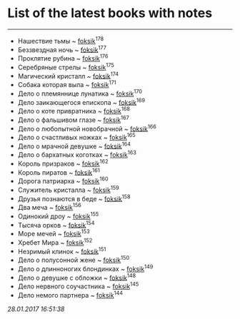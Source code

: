 # List of the latest books with notes
---

* Нашествие тьмы ~ [foksik](users/173/1734575-vkontakte)<sup>178</sup>
* Беззвездная ночь ~ [foksik](users/173/1734575-vkontakte)<sup>177</sup>
* Проклятие рубина ~ [foksik](users/173/1734575-vkontakte)<sup>176</sup>
* Серебряные стрелы ~ [foksik](users/173/1734575-vkontakte)<sup>175</sup>
* Магический кристалл ~ [foksik](users/173/1734575-vkontakte)<sup>174</sup>
* Собака которая выла ~ [foksik](users/173/1734575-vkontakte)<sup>171</sup>
* Дело о племяннице лунатика ~ [foksik](users/173/1734575-vkontakte)<sup>170</sup>
* Дело заикающегося епископа ~ [foksik](users/173/1734575-vkontakte)<sup>169</sup>
* Дело о коте привратника ~ [foksik](users/173/1734575-vkontakte)<sup>168</sup>
* Дело о фальшивом глазе ~ [foksik](users/173/1734575-vkontakte)<sup>167</sup>
* Дело о любопытной новобрачной ~ [foksik](users/173/1734575-vkontakte)<sup>166</sup>
* Дело о счастливых ножках ~ [foksik](users/173/1734575-vkontakte)<sup>165</sup>
* Дело о мрачной девушке ~ [foksik](users/173/1734575-vkontakte)<sup>164</sup>
* Дело о бархатных коготках ~ [foksik](users/173/1734575-vkontakte)<sup>163</sup>
* Король призраков ~ [foksik](users/173/1734575-vkontakte)<sup>162</sup>
* Король пиратов ~ [foksik](users/173/1734575-vkontakte)<sup>161</sup>
* Дорога патриарха ~ [foksik](users/173/1734575-vkontakte)<sup>160</sup>
* Служитель кристалла ~ [foksik](users/173/1734575-vkontakte)<sup>159</sup>
* Друзья познаются в беде ~ [foksik](users/173/1734575-vkontakte)<sup>158</sup>
* Два меча ~ [foksik](users/173/1734575-vkontakte)<sup>156</sup>
* Одинокий дроу ~ [foksik](users/173/1734575-vkontakte)<sup>155</sup>
* Тысяча орков ~ [foksik](users/173/1734575-vkontakte)<sup>154</sup>
* Море мечей ~ [foksik](users/173/1734575-vkontakte)<sup>153</sup>
* Хребет Мира ~ [foksik](users/173/1734575-vkontakte)<sup>152</sup>
* Незримый клинок ~ [foksik](users/173/1734575-vkontakte)<sup>151</sup>
* Дело о полусонной жене ~ [foksik](users/173/1734575-vkontakte)<sup>150</sup>
* Дело о длинноногих блондинках ~ [foksik](users/173/1734575-vkontakte)<sup>149</sup>
* Дело о девушке с обложки ~ [foksik](users/173/1734575-vkontakte)<sup>148</sup>
* Дело нервного соучастника ~ [foksik](users/173/1734575-vkontakte)<sup>145</sup>
* Дело немого партнера ~ [foksik](users/173/1734575-vkontakte)<sup>144</sup>


_28.01.2017 16:51:38_
